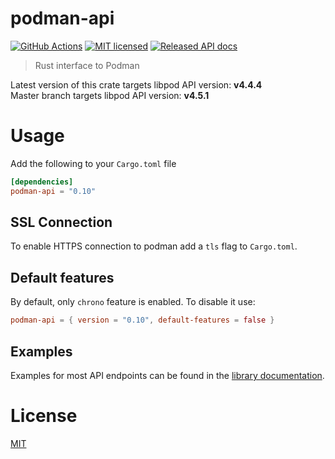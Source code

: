 # podman-api

[![GitHub Actions](https://github.com/vv9k/podman-api-rs/workflows/Main/badge.svg)](https://github.com/vv9k/podman-api-rs/actions) [![MIT licensed](https://img.shields.io/badge/license-MIT-blue.svg)](./LICENSE) [![Released API docs](https://docs.rs/podman-api/badge.svg)](http://docs.rs/podman-api)


> Rust interface to Podman

Latest version of this crate targets libpod API version: **v4.4.4**  
Master branch targets libpod API version: **v4.5.1**

# Usage

Add the following to your `Cargo.toml` file

```toml
[dependencies]
podman-api = "0.10"
```

## SSL Connection

To enable HTTPS connection to podman add a `tls` flag to `Cargo.toml`.

## Default features

By default, only `chrono` feature is enabled. To disable it use:

```toml
podman-api = { version = "0.10", default-features = false }
```

## Examples

Examples for most API endpoints can be found in the [library documentation](https://docs.rs/podman-api/).


# License
[MIT](https://github.com/vv9k/podman-api-rs/blob/master/LICENSE)
